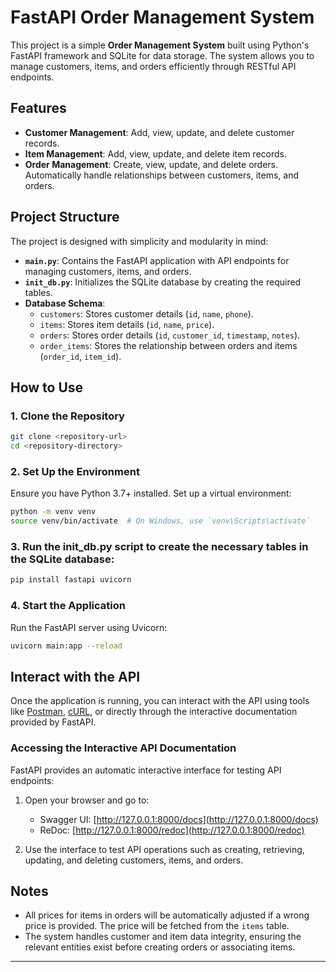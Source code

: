 # FastAPI Order Management System

This project is a simple **Order Management System** built using Python's FastAPI framework and SQLite for data storage. The system allows you to manage customers, items, and orders efficiently through RESTful API endpoints.

## Features

- **Customer Management**: Add, view, update, and delete customer records.
- **Item Management**: Add, view, update, and delete item records.
- **Order Management**: Create, view, update, and delete orders. Automatically handle relationships between customers, items, and orders.

## Project Structure

The project is designed with simplicity and modularity in mind:

- **`main.py`**: Contains the FastAPI application with API endpoints for managing customers, items, and orders.
- **`init_db.py`**: Initializes the SQLite database by creating the required tables.
- **Database Schema**:
  - `customers`: Stores customer details (`id`, `name`, `phone`).
  - `items`: Stores item details (`id`, `name`, `price`).
  - `orders`: Stores order details (`id`, `customer_id`, `timestamp`, `notes`).
  - `order_items`: Stores the relationship between orders and items (`order_id`, `item_id`).

## How to Use

### 1. Clone the Repository
```bash
git clone <repository-url>
cd <repository-directory>
```

### 2. Set Up the Environment
Ensure you have Python 3.7+ installed. Set up a virtual environment:
```bash
python -m venv venv
source venv/bin/activate  # On Windows, use `venv\Scripts\activate`
```
### 3. Run the init_db.py script to create the necessary tables in the SQLite database:
```bash
pip install fastapi uvicorn
```

### 4. Start the Application
Run the FastAPI server using Uvicorn:
```bash
uvicorn main:app --reload
```

## Interact with the API

Once the application is running, you can interact with the API using tools like [Postman](https://www.postman.com/), [cURL](https://curl.se/), or directly through the interactive documentation provided by FastAPI.

### Accessing the Interactive API Documentation

FastAPI provides an automatic interactive interface for testing API endpoints:

1. Open your browser and go to:
   - Swagger UI: [http://127.0.0.1:8000/docs](http://127.0.0.1:8000/docs)
   - ReDoc: [http://127.0.0.1:8000/redoc](http://127.0.0.1:8000/redoc)

2. Use the interface to test API operations such as creating, retrieving, updating, and deleting customers, items, and orders.

## Notes

- All prices for items in orders will be automatically adjusted if a wrong price is provided. The price will be fetched from the `items` table.
- The system handles customer and item data integrity, ensuring the relevant entities exist before creating orders or associating items.

---


